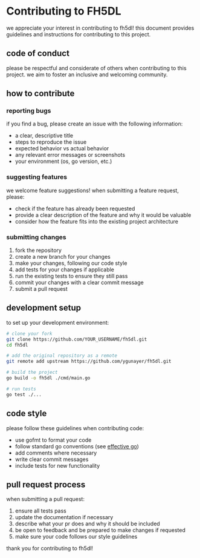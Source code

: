 # Contributing to FH5DL

we appreciate your interest in contributing to fh5dl! this document provides guidelines and instructions for contributing to this project.

## code of conduct

please be respectful and considerate of others when contributing to this project. we aim to foster an inclusive and welcoming community.

## how to contribute

### reporting bugs

if you find a bug, please create an issue with the following information:

- a clear, descriptive title
- steps to reproduce the issue
- expected behavior vs actual behavior
- any relevant error messages or screenshots
- your environment (os, go version, etc.)

### suggesting features

we welcome feature suggestions! when submitting a feature request, please:

- check if the feature has already been requested
- provide a clear description of the feature and why it would be valuable
- consider how the feature fits into the existing project architecture

### submitting changes

1. fork the repository
2. create a new branch for your changes
3. make your changes, following our code style
4. add tests for your changes if applicable
5. run the existing tests to ensure they still pass
6. commit your changes with a clear commit message
7. submit a pull request

## development setup

to set up your development environment:

```bash
# clone your fork
git clone https://github.com/YOUR_USERNAME/fh5dl.git
cd fh5dl

# add the original repository as a remote
git remote add upstream https://github.com/ygunayer/fh5dl.git

# build the project
go build -o fh5dl ./cmd/main.go

# run tests
go test ./...
```

## code style

please follow these guidelines when contributing code:

- use gofmt to format your code
- follow standard go conventions (see [effective go](https://golang.org/doc/effective_go.html))
- add comments where necessary
- write clear commit messages
- include tests for new functionality

## pull request process

when submitting a pull request:

1. ensure all tests pass
2. update the documentation if necessary
3. describe what your pr does and why it should be included
4. be open to feedback and be prepared to make changes if requested
5. make sure your code follows our style guidelines

thank you for contributing to fh5dl! 